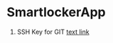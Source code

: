 # SmartlockerApp

1. SSH Key for GIT
[text link](https://help.github.com/articles/connecting-to-github-with-ssh/)


